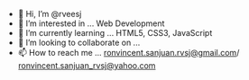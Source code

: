 - 👋 Hi, I’m @rveesj
- 👀 I’m interested in ... Web Development
- 🌱 I’m currently learning ... HTML5, CSS3, JavaScript
- 💞️ I’m looking to collaborate on ...
- 📫 How to reach me ... ronvincent.sanjuan.rvsj@gmail.com/ ronvincent.sanjuan_rvsj@yahoo.com

<!---
rveesj/rveesj is a ✨ special ✨ repository because its `README.md` (this file) appears on your GitHub profile.
You can click the Preview link to take a look at your changes.
--->
